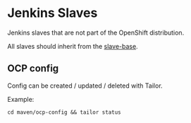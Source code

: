 # Jenkins Slaves

Jenkins slaves that are not part of the OpenShift distribution.

All slaves should inherit from the [slave-base](https://github.com/opendevstack/ods-core/tree/master/jenkins/slave-base).

## OCP config

Config can be created / updated / deleted with Tailor.

Example:
```
cd maven/ocp-config && tailor status
```



